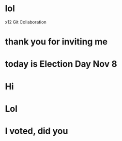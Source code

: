# lol
x12 Git Collaboration

# thank you for inviting me 
# today is Election Day Nov 8
# Hi
# Lol 
# I voted, did you


